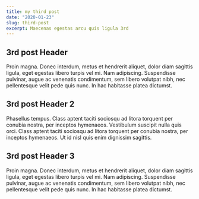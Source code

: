 ```yaml
---
title: my third post
date: "2020-01-23"
slug: third-post
excerpt: Maecenas egestas arcu quis ligula 3rd
---
```


## 3rd post Header

Proin magna. Donec interdum, metus et hendrerit aliquet, dolor diam sagittis ligula, eget egestas libero turpis vel mi. Nam adipiscing. Suspendisse pulvinar, augue ac venenatis condimentum, sem libero volutpat nibh, nec pellentesque velit pede quis nunc. In hac habitasse platea dictumst.

## 3rd post Header 2

Phasellus tempus. Class aptent taciti sociosqu ad litora torquent per conubia nostra, per inceptos hymenaeos. Vestibulum suscipit nulla quis orci. Class aptent taciti sociosqu ad litora torquent per conubia nostra, per inceptos hymenaeos. Ut id nisl quis enim dignissim sagittis.

## 3rd post Header 3

Proin magna. Donec interdum, metus et hendrerit aliquet, dolor diam sagittis ligula, eget egestas libero turpis vel mi. Nam adipiscing. Suspendisse pulvinar, augue ac venenatis condimentum, sem libero volutpat nibh, nec pellentesque velit pede quis nunc. In hac habitasse platea dictumst.
